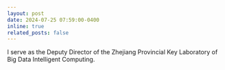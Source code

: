 ```yaml
---
layout: post
date: 2024-07-25 07:59:00-0400
inline: true
related_posts: false
---
```


I serve as the Deputy Director of the Zhejiang Provincial Key Laboratory of Big Data Intelligent Computing.


